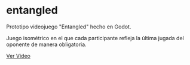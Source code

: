 # entangled
 Prototipo videojuego "Entangled" hecho en Godot.
 
 Juego isométrico en el que cada participante refleja la última jugada del oponente de manera obligatoria.

[Ver Vídeo](https://youtu.be/LUindsAbiTE)
